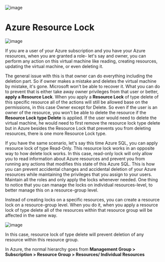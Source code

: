 ![image](https://github.com/user-attachments/assets/c78c82c2-ea23-458a-9a07-a76496aa49b6)

# Azure Resource Lock

![image](https://github.com/user-attachments/assets/96640e12-280a-4935-bf68-c2a8468dfa17)


If you are a user of your Azure subscription and you have your Azure resources, when you are granted a role- let's say and owner, you can perform any action on this virtual machine like reading, creating resources, updating the virtual machine, or even deleting it.

The general issue with this is that owner can do everything including the deletion part. So if owner makes a mistake and deletes the virtual machine by mistake, it's gone. Microsoft won't be able to recover it. What you can do to prevent that is either take away owner privileges from that user or better, **apply a Resource Lock**.
When you apply a **Resource Lock** of type delete of this specific resource all of the actions will still be allowed base on the permissions, in this case Owner except for Delete. So even if the user is an owner of the resource, you won't be able to delete the resource if the **Resource Lock type Delete** is applied. If the user would need to delete the virtual machine, he would need to first remove the resource lock type delete but in Azure besides the Resource Lock that prevents you from deleting resources, there is one more Resource Lock type. 

If you have the same scenario, let's say this time Azure SQL, you can apply resource lock of type Read-Only. This resource lock works in an opposite way to how delete lock works. In this case, read-only lock will only allow you to read information about Azure resources and prevent you from running any actions that modifies this state of this Azure SQL. This is how you can prevent accidental changes and accidental deletion of your Azure resources while maintaining the privileges that you assign to your users. Maintain all the roles and only apply the locks whenever needed.
One thing to notice that you can manage the locks on individual resources-level, to better manage this on a resource-group level. 

Instead of creating locks on a specific resources, you can create a resource lock on a resource-group level. When you do it, when you apply a resource lock of type delete all of the resources within that resource group will be affected in the same way.

![image](https://github.com/user-attachments/assets/e46d1a52-d064-452a-9ea8-e30bcde9bcbb)

In this case, resource lock of type delete will prevent deletion of any resource within this resource group.

In Azure, the normal hierarchy goes from **Management Group > Subscription > Resource Group > Resources/ Individual Resources**
